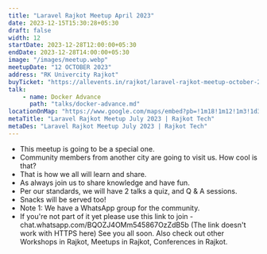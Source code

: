 ```yaml
---
title: "Laravel Rajkot Meetup April 2023"
date: 2023-12-15T15:30:28+05:30
draft: false
width: 12
startDate: 2023-12-28T12:00:00+05:30
endDate: 2023-12-28T14:00:00+05:30
image: "/images/meetup.webp"
meetupDate: "12 OCTOBER 2023"
address: "RK Univercity Rajkot"
buyTicket: "https://allevents.in/rajkot/laravel-rajkot-meetup-october-2023/80002722358523"
talk: 
    - name: Docker Advance
      path: "talks/docker-advance.md"
locationOnMap: "https://www.google.com/maps/embed?pb=!1m18!1m12!1m3!1d3692.4238969546304!2d70.75028447511475!3d22.261926944285523!2m3!1f0!2f0!3f0!3m2!1i1024!2i768!4f13.1!3m3!1m2!1s0x3959cbaf9787c173%3A0x8f107a3a70a8ad61!2sRK%20University%20City%20Campus!5e0!3m2!1sen!2sin!4v1703145039679!5m2!1sen!2sin"  
metaTitle: "Laravel Rajkot Meetup July 2023 | Rajkot Tech"
metaDes: "Laravel Rajkot Meetup July 2023 | Rajkot Tech"
---
```


- This meetup is going to be a special one.
- Community members from another city are going to visit us. How cool
  is that? 
-  That is how we all will learn and share. 
- As always join us to share
  knowledge and have fun.
-  Per our standards, we will have 2
   talks a quiz, and Q & A sessions. 
- Snacks will be served too! 
- Note 1:
  We have a WhatsApp group for the community.
- If you're not part of it
  yet please use this link to join -
  chat.whatsapp.com/BQOZJ4OMm545867OzZdB5b (The link doesn't work with
  HTTPS here) See you all soon. Also check out other Workshops in
  Rajkot, Meetups in Rajkot, Conferences in Rajkot.

